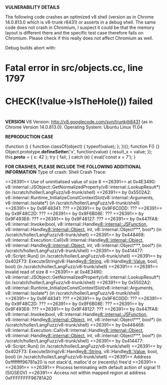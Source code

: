 <b>VULNERABILITY DETAILS</b>

The following code crashes an optimized v8 shell (version as in Chrome 14.0.813.0 which is v8-trunk r8431) or asserts in a debug shell. The same code does not crash in Chromium, I suspect it could be that the memory layout is different there and the specific test case therefore fails on Chromium. Please check if this really does not affect Chromium as well.

Debug builds abort with:

#
# Fatal error in src/objects.cc, line 1797
# CHECK(!value->IsTheHole()) failed
#

<b>VERSION</b>
V8 Version: http://v8.googlecode.com/svn/trunk@8431 (as in Chrome Version 14.0.813.0).
Operating System: Ubuntu Linux 11.04

<b>REPRODUCTION CASE</b>

(function () {
  function classOf(object) { typeof(value); };
})();
function F() {}
Object.prototype.__defineSetter__('x', function(value) { result_x = value; });
this.__proto__ = { x: 42 };
try {
  fail;
} catch (e) {
  eval('const x = 7');
}


<b>FOR CRASHES, PLEASE INCLUDE THE FOLLOWING ADDITIONAL INFORMATION</b>
Type of crash: Shell
Crash Trace:

==26391== Use of uninitialised value of size 8
==26391==    at 0x4E3490: v8::internal::JSObject::GetNormalizedProperty(v8::internal::LookupResult*) (in /scratch/holler/LangFuzz/v8-trunk/shell)
==26391==    by 0x5502A2: v8::internal::Runtime_InitializeConstContextSlot(v8::internal::Arguments, v8::internal::Isolate*) (in /scratch/holler/LangFuzz/v8-trunk/shell)
==26391==    by 0x9F48341: ???
==26391==    by 0x9F6C0DD: ???
==26391==    by 0x9F48C2D: ???
==26391==    by 0x9F6B08E: ???
==26391==    by 0x9F493E6: ???
==26391==    by 0x9F48127: ???
==26391==    by 0x447FA8: v8::internal::Invoke(bool, v8::internal::Handle<v8::internal::JSFunction>, v8::internal::Handle<v8::internal::Object>, int, v8::internal::Object***, bool*) (in /scratch/holler/LangFuzz/v8-trunk/shell)
==26391==    by 0x448468: v8::internal::Execution::Call(v8::internal::Handle<v8::internal::Object>, v8::internal::Handle<v8::internal::Object>, int, v8::internal::Object***, bool*) (in /scratch/holler/LangFuzz/v8-trunk/shell)
==26391==    by 0x414477: v8::Script::Run() (in /scratch/holler/LangFuzz/v8-trunk/shell)
==26391==    by 0x402F73: ExecuteString(v8::Handle<v8::String>, v8::Handle<v8::Value>, bool, bool) (in /scratch/holler/LangFuzz/v8-trunk/shell)
==26391== 
==26391== Invalid read of size 8
==26391==    at 0x4E3490: v8::internal::JSObject::GetNormalizedProperty(v8::internal::LookupResult*) (in /scratch/holler/LangFuzz/v8-trunk/shell)
==26391==    by 0x5502A2: v8::internal::Runtime_InitializeConstContextSlot(v8::internal::Arguments, v8::internal::Isolate*) (in /scratch/holler/LangFuzz/v8-trunk/shell)
==26391==    by 0x9F48341: ???
==26391==    by 0x9F6C0DD: ???
==26391==    by 0x9F48C2D: ???
==26391==    by 0x9F6B08E: ???
==26391==    by 0x9F493E6: ???
==26391==    by 0x9F48127: ???
==26391==    by 0x447FA8: v8::internal::Invoke(bool, v8::internal::Handle<v8::internal::JSFunction>, v8::internal::Handle<v8::internal::Object>, int, v8::internal::Object***, bool*) (in /scratch/holler/LangFuzz/v8-trunk/shell)
==26391==    by 0x448468: v8::internal::Execution::Call(v8::internal::Handle<v8::internal::Object>, v8::internal::Handle<v8::internal::Object>, int, v8::internal::Object***, bool*) (in /scratch/holler/LangFuzz/v8-trunk/shell)
==26391==    by 0x414477: v8::Script::Run() (in /scratch/holler/LangFuzz/v8-trunk/shell)
==26391==    by 0x402F73: ExecuteString(v8::Handle<v8::String>, v8::Handle<v8::Value>, bool, bool) (in /scratch/holler/LangFuzz/v8-trunk/shell)
==26391==  Address 0xffffffff96781a20 is not stack'd, malloc'd or (recently) free'd
==26391== 
==26391== 
==26391== Process terminating with default action of signal 11 (SIGSEGV)
==26391==  Access not within mapped region at address 0xFFFFFFFF96781A20

